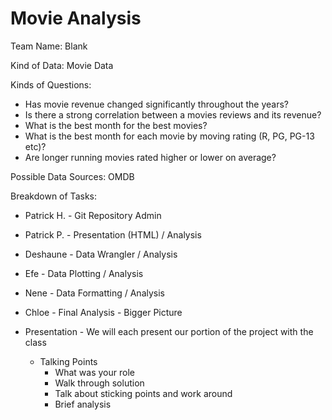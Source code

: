 # Movie Analysis

Team Name: Blank

Kind of Data: Movie Data

Kinds of Questions:
  * Has movie revenue changed significantly throughout the years?
  * Is there a strong correlation between a movies reviews and its revenue?
  * What is the best month for the best movies?
  * What is the best month for each movie by moving rating (R, PG, PG-13 etc)?
  * Are longer running movies rated higher or lower on average?

Possible Data Sources: OMDB

Breakdown of Tasks:
  * Patrick H. - Git Repository Admin
  * Patrick P. -  Presentation (HTML) / Analysis
  * Deshaune - Data Wrangler / Analysis
  * Efe - Data Plotting / Analysis
  * Nene - Data Formatting / Analysis
  * Chloe - Final Analysis - Bigger Picture
  
  * Presentation - We will each present our portion of the project with the class
    * Talking Points
      * What was your role
      * Walk through solution
      * Talk about sticking points and work around
      * Brief analysis

